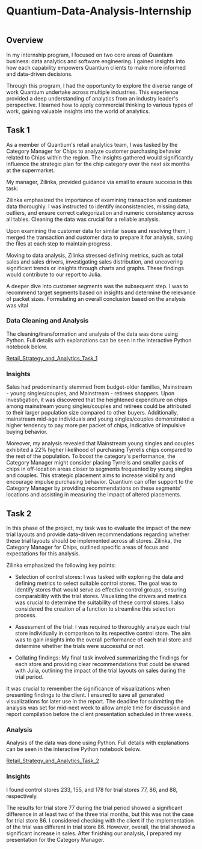 # Quantium-Data-Analysis-Internship

![]()

## Overview

In my internship program, I focused on two core areas of Quantium business: data analytics and software engineering. I gained insights into how each capability empowers Quantium clients to make more informed and data-driven decisions.

Through this program, I had the opportunity to explore the diverse range of work Quantium undertake across multiple industries. This experience provided a deep understanding of analytics from an industry leader's perspective. I learned how to apply commercial thinking to various types of work, gaining valuable insights into the world of analytics.

## Task 1

As a member of Quantium's retail analytics team, I was tasked by the Category Manager for Chips to analyze customer purchasing behavior related to Chips within the region. The insights gathered would significantly influence the strategic plan for the chip category over the next six months at the supermarket.

My manager, Zilinka, provided guidance via email to ensure success in this task:

Zilinka emphasized the importance of examining transaction and customer data thoroughly. I was instructed to identify inconsistencies, missing data, outliers, and ensure correct categorization and numeric consistency across all tables. Cleaning the data was crucial for a reliable analysis.

Upon examining the customer data for similar issues and resolving them, I merged the transaction and customer data to prepare it for analysis, saving the files at each step to maintain progress.

Moving to data analysis, Zilinka stressed defining metrics, such as total sales and sales drivers, investigating sales distribution, and uncovering significant trends or insights through charts and graphs. These findings would contribute to our report to Julia.

A deeper dive into customer segments was the subsequent step. I was to recommend target segments based on insights and determine the relevance of packet sizes. Formulating an overall conclusion based on the analysis was vital

### Data Cleaning and Analysis

The cleaning/transformation and analysis of the data was done using Python. Full details with explanations can be seen in the interactive Python notebook below.

[Retail_Strategy_and_Analytics_Task_1](https://github.com/Henryzeze/Quantium-Data-Analysis-Internship/blob/main/Retail_Strategy_and_Analytics_Task_1%20(3).ipynb)

### Insights

Sales had predominantly stemmed from budget-older families, Mainstream - young singles/couples, and Mainstream - retirees shoppers. Upon investigation, it was discovered that the heightened expenditure on chips among mainstream young singles/couples and retirees could be attributed to their larger population size compared to other buyers. Additionally, mainstream mid-age individuals and young singles/couples demonstrated a higher tendency to pay more per packet of chips, indicative of impulsive buying behavior.

Moreover, my analysis revealed that Mainstream young singles and couples exhibited a 22% higher likelihood of purchasing Tyrrells chips compared to the rest of the population. To boost the category's performance, the Category Manager might consider placing Tyrrells and smaller packs of chips in off-location areas closer to segments frequented by young singles and couples. This strategic placement aims to increase visibility and encourage impulse purchasing behavior. Quantium can offer support to the Category Manager by providing recommendations on these segments' locations and assisting in measuring the impact of altered placements.

## Task 2

In this phase of the project, my task was to evaluate the impact of the new trial layouts and provide data-driven recommendations regarding whether these trial layouts should be implemented across all stores. Zilinka, the Category Manager for Chips, outlined specific areas of focus and expectations for this analysis.

Zilinka emphasized the following key points:

- Selection of control stores: I was tasked with exploring the data and defining metrics to select suitable control stores. The goal was to identify stores that would serve as effective control groups, ensuring comparability with the trial stores. Visualizing the drivers and metrics was crucial to determine the suitability of these control stores. I also considered the creation of a function to streamline this selection process.

- Assessment of the trial: I was required to thoroughly analyze each trial store individually in comparison to its respective control store. The aim was to gain insights into the overall performance of each trial store and determine whether the trials were successful or not.

- Collating findings: My final task involved summarizing the findings for each store and providing clear recommendations that could be shared with Julia, outlining the impact of the trial layouts on sales during the trial period.

It was crucial to remember the significance of visualizations when presenting findings to the client. I ensured to save all generated visualizations for later use in the report. The deadline for submitting the analysis was set for mid-next week to allow ample time for discussion and report compilation before the client presentation scheduled in three weeks.

### Analysis

Analysis of the data was done using Python. Full details with explanations can be seen in the interactive Python notebook below.

[Retail_Strategy_and_Analytics_Task_2](https://github.com/Henryzeze/Quantium-Data-Analysis-Internship/blob/main/Retail_Strategy_and_Analytics_Task_2%20(2).ipynb)

### Insights

I found control stores 233, 155, and 178 for trial stores 77, 86, and 88, respectively.

The results for trial store 77 during the trial period showed a significant difference in at least two of the three trial months, but this was not the case for trial store 86. I considered checking with the client if the implementation of the trial was different in trial store 86. However, overall, the trial showed a significant increase in sales. After finishing our analysis, I prepared my presentation for the Category Manager.

